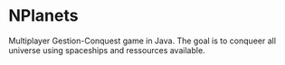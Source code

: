 # NPlanets
Multiplayer Gestion-Conquest game in Java. The goal is to conqueer all universe using spaceships and ressources available.
